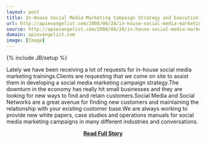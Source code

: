 ```yaml
---
layout: post
title: In-House Social Media Marketing Campaign Strategy and Execution
url: http://apievangelist.com/2008/08/28/in-house-social-media-marketing-campaign-strategy-and-execution/
source: http://apievangelist.com/2008/08/28/in-house-social-media-marketing-campaign-strategy-and-execution/
domain: apievangelist.com
image: [Image]
---
```

{% include JB/setup %}<p>Lately we have been receiving a lot of requests for in-house social media marketing trainings.Clients are requesting that we come on site to assist them in developing a social media marketing campaign strategy.The downturn in the economy has really hit small businesses and they are looking for new ways to find and retain customers.Social Media and Social Networks are a great avenue for finding new customers and maintaining the relationship with your existing customer base.We are always working to provide new white papers, case studies and operations manuals for social media marketing campaigns in many different industries and conversations.</p>
<center><p><a href="http://apievangelist.com/2008/08/28/in-house-social-media-marketing-campaign-strategy-and-execution/" style='padding:25px; font-sze:18px; font-weight: bold;'>Read Full Story</a></p></center>
